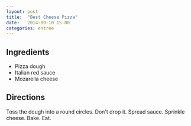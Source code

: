 ```yaml
---
layout: post
title:  "Best Cheese Pizza"
date:   2014-09-10 15:00
categories: entree
---
```


## Ingredients
- Pizza dough
- Italian red sauce
- Mozarella cheese

## Directions

Toss the dough into a round circles.  Don't drop it.  Spread sauce.  Sprinkle cheese.  Bake.  Eat.
